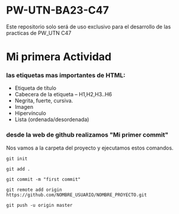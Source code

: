 # PW-UTN-BA23-C47
Este repositorio solo será de uso exclusivo para el desarrollo de las practicas de PW_UTN C47
<h1> Mi primera Actividad </h1>

### las etiquetas mas importantes de HTML:
<ul>
  <li>
    Etiqueta de título
 </li>

  <li>Cabecera de la etiqueta – H1,H2,H3..H6 </li>

  <li>Negrita, fuerte, cursiva.
 </li>

  <li>Imagen
 </li>

  <li>Hipervínculo
 </li>

  <li>Lista (ordenada/desordenada)
   </li>
  </ul>
  
### desde la web de github realizamos "Mi primer commit"
Nos vamos a la carpeta del proyecto y ejecutamos estos comandos.

```
git init

git add .

git commit -m "first commit"

git remote add origin https://github.com/NOMBRE_USUARIO/NOMBRE_PROYECTO.git

git push -u origin master

```
